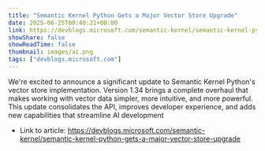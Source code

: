 ```yaml
---
title: "Semantic Kernel Python Gets a Major Vector Store Upgrade"
date: 2025-06-25T00:40:21+00:00
link: https://devblogs.microsoft.com/semantic-kernel/semantic-kernel-python-gets-a-major-vector-store-upgrade
showShare: false
showReadTime: false
thumbnail: images/ai.png
tags: ["devblogs.microsoft.com"]
---
```

We're excited to announce a significant update to Semantic Kernel Python's vector store implementation. Version 1.34 brings a complete overhaul that makes working with vector data simpler, more intuitive, and more powerful. This update consolidates the API, improves developer experience, and adds new capabilities that streamline AI development

- Link to article: https://devblogs.microsoft.com/semantic-kernel/semantic-kernel-python-gets-a-major-vector-store-upgrade